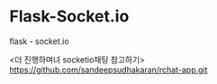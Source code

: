 # Flask-Socket.io
flask - socket.io

<더 진행하며녀 socketio채팅 참고하기>
https://github.com/sandeepsudhakaran/rchat-app.git 
